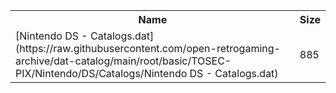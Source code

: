<table>
<tr><th>Name</th><th>Size</th></tr>
<tr><td>
[Nintendo DS - Catalogs.dat](https://raw.githubusercontent.com/open-retrogaming-archive/dat-catalog/main/root/basic/TOSEC-PIX/Nintendo/DS/Catalogs/Nintendo DS - Catalogs.dat)
</td><td>885</td></tr>
</table>
